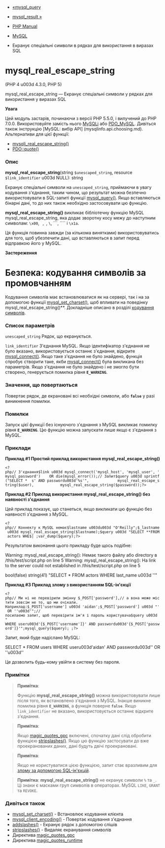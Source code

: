 - [«mysql_query](function.mysql-query.md)
- [mysql_result »](function.mysql-result.md)

- [PHP Manual](index.md)
- [MySQL](ref.mysql.md)
- Екранує спеціальні символи в рядках для використання в
виразах SQL

# mysql_real_escape_string

(PHP 4 u003d 4.3.0, PHP 5)

mysql_real_escape_string — Екранує спеціальні символи у рядках для
використання у виразах SQL

**Увага**

Цей модуль застарів, починаючи з версії PHP 5.5.0, і вилучений до PHP 7.0.0.
Використовуйте замість нього [MySQLi](book.mysqli.md) або
[PDO_MySQL](ref.pdo-mysql.md). Дивіться також інструкцію [MySQL: вибір
API] (mysqlinfo.api.choosing.md). Альтернативи для цієї функції:

- [mysqli_real_escape_string()](mysqli.real-escape-string.md)
- [PDO::quote()](pdo.quote.md)

### Опис

**mysql_real_escape_string**(string `$unescaped_string`, resource
`$link_identifier` u003d NULL): string

Екранує спеціальні символи на `unescaped_string`, приймаючи в
увагу кодування з'єднання, таким чином, що результат можна
безпечно використовувати в SQL-запиті функції
[mysql_query()](function.mysql-query.md). Якщо вставляються бінарні
дані, то до них також необхідно застосовувати цю функцію.

**mysql_real_escape_string()** викликає бібліотечну функцію MySQL
mysql_real_escape_string, яка додає зворотну косу межу до
наступним символам: `\x00`, `
`,``, `\`, ```, ```` і `\x1a`.

Ця функція повинна завжди (за кількома винятками) використовуватись
для того, щоб убезпечити дані, що вставляються в запит перед відправкою
його у MySQL.

**Застереження**

# Безпека: кодування символів за промовчанням

Кодування символів має встановлюватися як на сервері, так і на
за допомогою функції [mysql_set_charset()](function.mysql-set-charset.md),
щоб впливати на поведінку mysql_real_escape_string()**. Докладніше
описано в розділі [кодування символів](mysqlinfo.concepts.charset.md).

### Список параметрів

`unescaped_string`
Рядок, що екранується.

`link_identifier`
З'єднання MySQL. Якщо ідентифікатор з'єднання не було вказано,
використовується останнє з'єднання, відкрите
[mysql_connect()](function.mysql-connect.md). Якщо таке з'єднання не
було знайдено, функція спробує створити таке, якби
[mysql_connect()](function.mysql-connect.md) була викликана без
параметрів. Якщо з'єднання не було знайдено і не змогло бути створено,
генерується помилка рівня **`E_WARNING`**.

### Значення, що повертаються

Повертає рядок, де екрановані всі необхідні символи, або
**`false`** у разі виникнення помилки.

### Помилки

Запуск цієї функції без існуючого з'єднання з MySQL викликає помилку
рівня **`E_WARNING`**. Цю функцію можна запускати лише якщо є
з'єднання з MySQL.

### Приклади

**Приклад #1 Простий приклад використання
**mysql_real_escape_string()****

` <?php// З'єднання$link u003d mysql_connect('mysql_host', 'mysql_user', 'mysql_password')    OR die(mysql_error());// Запит$query u003d sprintf("SELECT *  s' AND passwordu003d'%s'",             mysql_real_escape_string($user),            mysql_real_escape_string($password));?> `

**Приклад #2 Приклад використання **mysql_real_escape_string()** без
наявності з'єднання**

Цей приклад показує, що станеться, якщо викликати цю функцію без
наявності з'єднання з MySQL.

` <?php// Коннекту к MySQL немає$lastname u003du003d "O'Reilly";$_lastname u003d mysql_real_escape_string($lastname);$query u003d "SELECT **FROM actors WHE$| ;var_dump($query);?> `

Результатом виконання цього прикладу буде щось подібне:

Warning: mysql_real_escape_string(): Немає такого файлу або directory в /this/test/script.php on line 5
Warning: mysql_real_escape_string(): На link to the server could not established in /this/test/script.php on line 5

bool(false)
string(41) "SELECT * FROM actors WHERE last_name u003d ''"

**Приклад #3 Приклад злому з використанням SQL-ін'єкції**

` <?php// Ми ні не перевірили змінну $_POST['password'],// а вона може містити зовсім не то, що ми очікали. Наприклад:$_POST['username'] u003d 'aidan';$_POST['password'] u003d "' OR ''u003d'";// посилаємо запит, щоб перевірити ім'я і пароль користувача$query u003d " WHERE useru003d'{$_POST['username']}' AND passwordu003d'{$_POST['password']}'";mysql_query($query); ;?> `

Запит, який буде надіслано MySQL:

SELECT * FROM users WHERE useru003d'aidan' AND passwordu003d'' OR ''u003d''

Це дозволить будь-кому увійти в систему без пароля.

### Примітки

> **Примітка**:
>
> Функцію **mysql_real_escape_string()** можна використовувати лише після
> того, як встановлено з'єднання з MySQL. Інакше виникне
> помилка рівня **`E_WARNING`**, а функція поверне **`false`**. Якщо
> `link_identifier` не вказано, використовується останнє відкрите
> з'єднання.

> **Примітка**:
>
> Якщо [magic_quotes_gpc](info.configuration.md#ini.magic-quotes-gpc)
> включені, спочатку дані слід обробити функцією
> [stripslashes()](function.stripslashes.md). Якщо цю функцію
> застосувати до вже проекранованих даних, дані будуть
> двічі проекрановані.

> **Примітка**:
>
> Якщо не користуватися цією функцією, запит стає вразливим для
> [злому за допомогою SQL-ін'єкцій](security.database.sql-injection.md).

> **Примітка**: **mysql_real_escape_string()** не екранує символи
> `%` та `_`. Ці знаки є масками груп символів в операторах.
> MySQL `LIKE`, `GRANT` та `REVOKE`.

### Дивіться також

- [mysql_set_charset()](function.mysql-set-charset.md) -
Встановлює кодування клієнта
- [mysql_client_encoding()](function.mysql-client-encoding.md) -
Повертає кодування з'єднання
- [addslashes()](function.addslashes.md) - Екранує рядок з
допомогою слішів
- [stripslashes()](function.stripslashes.md) - Видаляє екранування
символів
- Директива
[magic_quotes_gpc](info.configuration.md#ini.magic-quotes-gpc)
- Директива
[magic_quotes_runtime](info.configuration.md#ini.magic-quotes-runtime)
